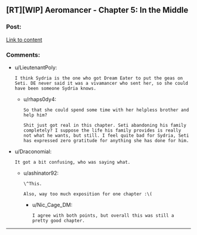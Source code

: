 ## [RT][WIP] Aeromancer - Chapter 5: In the Middle

### Post:

[Link to content](https://www.fictionpress.com/s/3323184/5/Aeromancer)

### Comments:

- u/LieutenantPoly:
  ```
  I think Sydria is the one who got Dream Eater to put the geas on Seti. DE never said it was a vivamancer who sent her, so she could have been someone Sydria knows.
  ```

  - u/rhaps0dy4:
    ```
    So that she could spend some time with her helpless brother and help him?

    Shit just got real in this chapter. Seti abandoning his family completely? I suppose the life his family provides is really not what he wants, but still. I feel quite bad for Sydria, Seti has expressed zero gratitude for anything she has done for him.
    ```

- u/Draconomial:
  ```
  It got a bit confusing, who was saying what.
  ```

  - u/ashinator92:
    ```
    \^This.

    Also, way too much exposition for one chapter :\(
    ```

    - u/Nic_Cage_DM:
      ```
      I agree with both points, but overall this was still a pretty good chapter.
      ```

---

